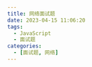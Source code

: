 ```yaml
---
title: 网络面试题
date: 2023-04-15 11:06:20
tags:
  - JavaScript
  - 面试题
categories:
  - [面试题, 网络]
---
```

